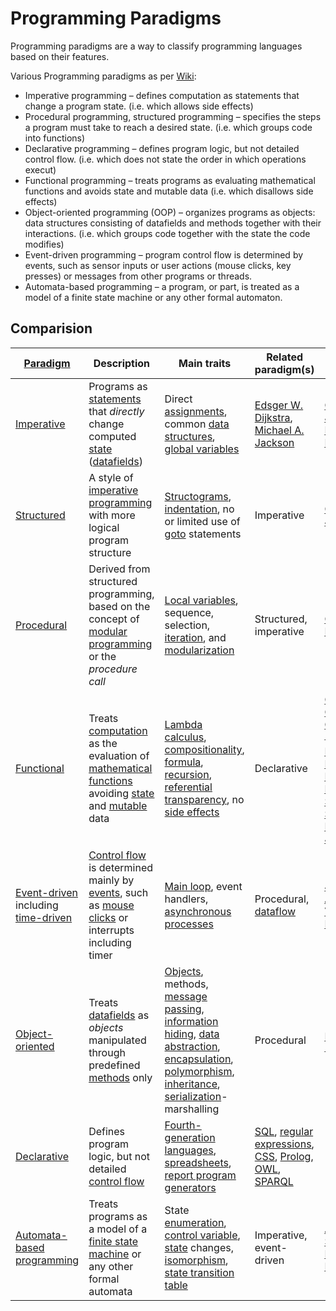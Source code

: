 # Programming Paradigms

Programming paradigms are a way to classify programming languages based on their features.

Various Programming paradigms as per [Wiki](https://en.wikipedia.org/wiki/Comparison_of_programming_paradigms):
- Imperative programming – defines computation as statements that change a program state. (i.e. which allows side effects)
- Procedural programming, structured programming – specifies the steps a program must take to reach a desired state. (i.e. which groups code into functions)
- Declarative programming – defines program logic, but not detailed control flow. (i.e. which does not state the order in which operations execut)
- Functional programming – treats programs as evaluating mathematical functions and avoids state and mutable data (i.e. which disallows side effects)
- Object-oriented programming (OOP) – organizes programs as objects: data structures consisting of datafields and methods together with their interactions. (i.e. which groups code together with the state the code modifies)
- Event-driven programming – program control flow is determined by events, such as sensor inputs or user actions (mouse clicks, key presses) or messages from other programs or threads.
- Automata-based programming – a program, or part, is treated as a model of a finite state machine or any other formal automaton.

## Comparision

| [Paradigm](/wiki/Programming_paradigm "Programming paradigm") | Description | Main traits | Related paradigm(s) | [Critique](/wiki/Critique "Critique") | Examples |
| --- | --- | --- | --- | --- | --- |
| [Imperative](/wiki/Imperative_programming "Imperative programming") | Programs as [statements](/wiki/Statement_(programming) "Statement (programming)") that _directly_ change computed [state](/wiki/State_(computer_science) "State (computer science)") ([datafields](/wiki/Field_(computer_science) "Field (computer science)")) | Direct [assignments](/wiki/Assignment_(computer_science) "Assignment (computer science)"), common [data structures](/wiki/Data_structure "Data structure"), [global variables](/wiki/Global_variable "Global variable") | [Edsger W. Dijkstra](/wiki/Edsger_W._Dijkstra "Edsger W. Dijkstra"), [Michael A. Jackson](/wiki/Michael_A._Jackson "Michael A. Jackson") | [C](/wiki/C_(programming_language) "C (programming language)"), [C++](/wiki/C%2B%2B "C++"), [Java](/wiki/Java_(programming_language) "Java (programming language)"), [PHP](/wiki/PHP "PHP"), [Python](/wiki/Python_(programming_language) "Python (programming language)"), [Ruby](/wiki/Ruby_(programming_language) "Ruby (programming language)") |
| [Structured](/wiki/Structured_programming "Structured programming") | A style of [imperative programming](/wiki/Imperative_programming "Imperative programming") with more logical program structure | [Structograms](/wiki/Structogram "Structogram"), [indentation](/wiki/Indent_style "Indent style"), no or limited use of [goto](/wiki/Goto "Goto") statements | Imperative | [C](/wiki/C_(programming_language) "C (programming language)"), [C++](/wiki/C%2B%2B "C++"), [Java](/wiki/Java_(programming_language) "Java (programming language)"), [Python](/wiki/Python_(programming_language) "Python (programming language)") |
| [Procedural](/wiki/Procedural_programming "Procedural programming") | Derived from structured programming, based on the concept of [modular programming](/wiki/Modular_programming "Modular programming") or the _procedure call_ | [Local variables](/wiki/Local_variable "Local variable"), sequence, selection, [iteration](/wiki/Iteration "Iteration"), and [modularization](/wiki/Modular_programming "Modular programming") | Structured, imperative | [C](/wiki/C_(programming_language) "C (programming language)"), [C++](/wiki/C%2B%2B "C++"), [Lisp](/wiki/Lisp_(programming_language) "Lisp (programming language)"), [PHP](/wiki/PHP "PHP"), [Python](/wiki/Python_(programming_language) "Python (programming language)") |
| [Functional](/wiki/Functional_programming "Functional programming") | Treats [computation](/wiki/Computation "Computation") as the evaluation of [mathematical functions](/wiki/Function_(mathematics) "Function (mathematics)") avoiding [state](/wiki/Program_state "Program state") and [mutable](/wiki/Immutable_object "Immutable object") data | [Lambda calculus](/wiki/Lambda_calculus "Lambda calculus"), [compositionality](/wiki/Denotational_semantics#Compositionality "Denotational semantics"), [formula](/wiki/Formula "Formula"), [recursion](/wiki/Recursion_(computer_science) "Recursion (computer science)"), [referential transparency](/wiki/Referential_transparency "Referential transparency"), no [side effects](/wiki/Side_effect_(computer_science) "Side effect (computer science)") | Declarative | [C++](/wiki/C%2B%2B "C++"),<sup id="cite_ref-1" class="reference">[[1]](#cite_note-1)</sup> [Clojure](/wiki/Clojure "Clojure"), [Coffeescript](/wiki/Coffeescript "Coffeescript"),<sup id="cite_ref-2" class="reference">[[2]](#cite_note-2)</sup> [Elixir](/wiki/Elixir_(programming_language) "Elixir (programming language)"), [Erlang](/wiki/Erlang_(programming_language) "Erlang (programming language)"), [F#](/wiki/F_Sharp_(programming_language) "F Sharp (programming language)"), [Haskell](/wiki/Haskell_(programming_language) "Haskell (programming language)"), [Lisp](/wiki/Lisp_(programming_language) "Lisp (programming language)"), [Python](/wiki/Python_(programming_language) "Python (programming language)"), [Ruby](/wiki/Ruby_(programming_language) "Ruby (programming language)"), [Scala](/wiki/Scala_(programming_language) "Scala (programming language)"), [SequenceL](/wiki/SequenceL "SequenceL"), [Standard ML](/wiki/Standard_ML "Standard ML"), [JavaScript](/wiki/JavaScript "JavaScript") |
| [Event-driven](/wiki/Event-driven_programming "Event-driven programming") including [time-driven](/wiki/Time-driven_programming "Time-driven programming") | [Control flow](/wiki/Control_flow "Control flow") is determined mainly by [events](/wiki/Event_(computing) "Event (computing)"), such as [mouse clicks](/wiki/Mouse_click "Mouse click") or interrupts including timer | [Main loop](/wiki/Main_loop "Main loop"), event handlers, [asynchronous processes](/wiki/Asynchronous_programming "Asynchronous programming") | Procedural, [dataflow](/wiki/Dataflow "Dataflow") | [JavaScript](/wiki/JavaScript "JavaScript"), [ActionScript](/wiki/ActionScript "ActionScript"), [Visual Basic](/wiki/Visual_Basic "Visual Basic"), [Elm](/wiki/Elm_(programming_language) "Elm (programming language)") |
| [Object-oriented](/wiki/Object-oriented_programming "Object-oriented programming") | Treats [datafields](/wiki/Field_(computer_science) "Field (computer science)") as _objects_ manipulated through predefined [methods](/wiki/Method_(computer_science) "Method (computer science)") only | [Objects](/wiki/Object_(computer_science) "Object (computer science)"), methods, [message passing](/wiki/Message_passing "Message passing"), [information hiding](/wiki/Information_hiding "Information hiding"), [data abstraction](/wiki/Data_abstraction "Data abstraction"), [encapsulation](/wiki/Encapsulation_(computer_programming) "Encapsulation (computer programming)"), [polymorphism](/wiki/Polymorphism_(computer_science) "Polymorphism (computer science)"), [inheritance](/wiki/Inheritance_(computer_science) "Inheritance (computer science)"), [serialization](/wiki/Serialization "Serialization")-marshalling | Procedural | [Here](/wiki/Object-oriented_programming#Criticism "Object-oriented programming") and<sup id="cite_ref-flaws_3-0" class="reference">[[3]](#cite_note-flaws-3)</sup><sup id="cite_ref-executioniKoN_4-0" class="reference">[[4]](#cite_note-executioniKoN-4)</sup><sup id="cite_ref-5" class="reference">[[5]](#cite_note-5)</sup> | [Common Lisp](/wiki/Common_Lisp "Common Lisp"), [C++](/wiki/C%2B%2B "C++"), [C#](/wiki/C_sharp_(programming_language) "C sharp (programming language)"), [Eiffel](/wiki/Eiffel_(programming_language) "Eiffel (programming language)"), [Java](/wiki/Java_(programming_language) "Java (programming language)"), [PHP](/wiki/PHP "PHP"), [Python](/wiki/Python_(programming_language) "Python (programming language)"), [Ruby](/wiki/Ruby_(programming_language) "Ruby (programming language)"), [Scala](/wiki/Scala_(programming_language) "Scala (programming language)") |
| [Declarative](/wiki/Declarative_programming "Declarative programming") | Defines program logic, but not detailed [control flow](/wiki/Control_flow "Control flow") | [Fourth-generation languages](/wiki/Fourth-generation_programming_language "Fourth-generation programming language"), [spreadsheets](/wiki/Spreadsheet "Spreadsheet"), [report program generators](/wiki/Report_program_generator "Report program generator") | [SQL](/wiki/SQL "SQL"), [regular expressions](/wiki/Regular_expression "Regular expression"), [CSS](/wiki/Cascading_Style_Sheets "Cascading Style Sheets"), [Prolog](/wiki/Prolog "Prolog"), [OWL](/wiki/Web_Ontology_Language "Web Ontology Language"), [SPARQL](/wiki/SPARQL "SPARQL") |
| [Automata-based programming](/wiki/Automata-based_programming "Automata-based programming") | Treats programs as a model of a [finite state machine](/wiki/Finite_state_machine "Finite state machine") or any other formal automata | State [enumeration](/wiki/Enumeration "Enumeration"), [control variable](/wiki/Control_variable_(programming) "Control variable (programming)"), [state](/wiki/State_(computer_science) "State (computer science)") changes, [isomorphism](/wiki/Isomorphism "Isomorphism"), [state transition table](/wiki/State_transition_table "State transition table") | Imperative, event-driven | [Abstract State Machine Language](/wiki/Abstract_State_Machine_Language "Abstract State Machine Language") |
